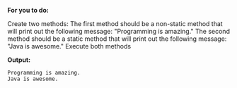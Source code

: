 **For you to do:**

Create two methods:
The first method should be a non-static method that will print out the following message:
"Programming is amazing."
The second method should be a static method that will print out the following message:
"Java is awesome."
Execute both methods

**Output:**

```
Programming is amazing.
Java is awesome.
```